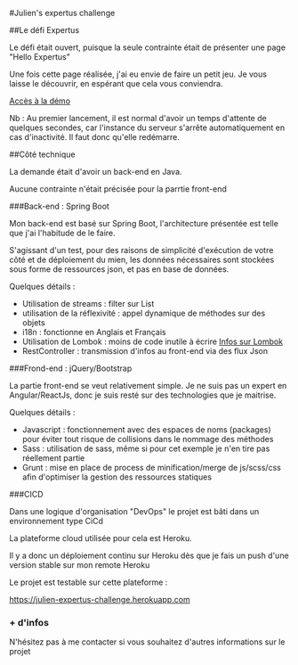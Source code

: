 #Julien's expertus challenge

##Le défi Expertus

Le défi était ouvert, puisque la seule contrainte était de présenter une page "Hello Expertus"

Une fois cette page réalisée, j'ai eu envie de faire un petit jeu. Je vous laisse le découvrir, en espérant que cela vous conviendra.

[Accès à la démo](https://julien-expertus-challenge.herokuapp.com)

Nb : Au premier lancement, il est normal d'avoir un temps d'attente de quelques secondes, car l'instance du serveur s'arrête automatiquement en cas d'inactivité. Il faut donc qu'elle redémarre.


##Côté technique

La demande était d'avoir un back-end en Java.

Aucune contrainte n'était précisée pour la parrtie front-end

###Back-end : Spring Boot

Mon back-end est basé sur Spring Boot, l'architecture présentée est telle que j'ai l'habitude de le faire.

S'agissant d'un test, pour des raisons de simplicité d'exécution de votre côté et de déploiement du mien, les données nécessaires sont stockées sous forme de ressources json, et pas en base de données.

Quelques détails :
* Utilisation de streams : filter sur List
* utilisation de la réflexivité : appel dynamique de méthodes sur des objets
* i18n : fonctionne en Anglais et Français
* Utilisation de Lombok : moins de code inutile à écrire [Infos sur Lombok](https://projectlombok.org/)
* RestController : transmission d'infos au front-end via des flux Json

###Frond-end : jQuery/Bootstrap

La partie front-end se veut relativement simple. Je ne suis pas un expert en Angular/ReactJs, donc je suis resté sur des technologies que je maitrise.

Quelques détails :
* Javascript : fonctionnement avec des espaces de noms (packages) pour éviter tout risque de collisions dans le nommage des méthodes
* Sass : utilisation de sass, même si pour cet exemple je n'en tire pas réellement partie
* Grunt : mise en place de process de minification/merge de js/scss/css afin d'optimiser la gestion des ressources statiques


###CICD

Dans une logique d'organisation "DevOps" le projet est bâti dans un environnement type CiCd

La plateforme cloud utilisée pour cela est Heroku.

Il y a donc un déploiement continu sur Heroku dès que je fais un push d'une version stable sur mon remote Heroku

Le projet est testable sur cette plateforme :

https://julien-expertus-challenge.herokuapp.com


### + d'infos

N'hésitez pas à me contacter si vous souhaitez d'autres informations sur le projet 

 




